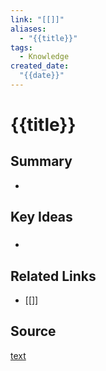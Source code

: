 ```yaml
---
link: "[[]]"
aliases: 
  - "{{title}}"
tags:
  - Knowledge
created_date:
  "{{date}}"
---
```

# {{title}}
## Summary
- 
## Key Ideas
### 
- 
## Related Links
- [[]]
## Source
[text]()
